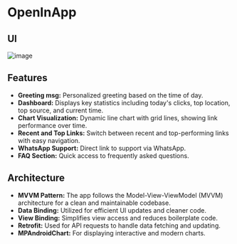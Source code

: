 # OpenInApp

## UI
![image](https://github.com/user-attachments/assets/76c10c76-581f-4d05-82fd-d88945692edb)


## Features

- **Greeting msg:** Personalized greeting based on the time of day.
- **Dashboard:** Displays key statistics including today's clicks, top location, top source, and current time.
- **Chart Visualization:** Dynamic line chart with grid lines, showing link performance over time.
- **Recent and Top Links:** Switch between recent and top-performing links with easy navigation.
- **WhatsApp Support:** Direct link to support via WhatsApp.
- **FAQ Section:** Quick access to frequently asked questions.

## Architecture

- **MVVM Pattern:** The app follows the Model-View-ViewModel (MVVM) architecture for a clean and maintainable codebase.
- **Data Binding:** Utilized for efficient UI updates and cleaner code.
- **View Binding:** Simplifies view access and reduces boilerplate code.
- **Retrofit:** Used for API requests to handle data fetching and updating.
- **MPAndroidChart:** For displaying interactive and modern charts.

